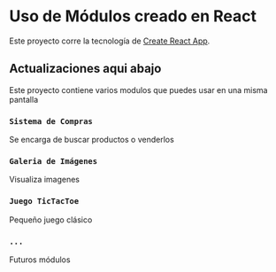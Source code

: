 # Uso de Módulos creado en React

Este proyecto corre la tecnología de [Create React App](https://github.com/facebook/create-react-app).

## Actualizaciones aqui abajo 

Este proyecto contiene varios modulos que puedes usar en una misma pantalla

### `Sistema de Compras`
Se encarga de buscar productos o venderlos
### `Galeria de Imágenes`
Visualiza imagenes
### `Juego TicTacToe`
Pequeño juego clásico
### `...`
Futuros módulos

